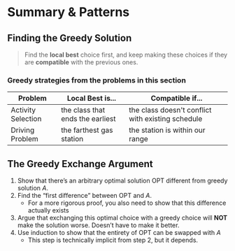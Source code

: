 # Summary & Patterns

## Finding the Greedy Solution

> Find the **local best** choice first, and keep making these choices if they are **compatible** with the previous ones.

### Greedy strategies from the problems in this section

| Problem            | Local Best is...                 | Compatible if...                                  |
| ------------------ | -------------------------------- | ------------------------------------------------- |
| Activity Selection | the class that ends the earliest | the class doesn't conflict with existing schedule |
| Driving Problem    | the farthest gas station         | the station is within our range                   |

## The Greedy Exchange Argument

1. Show that there’s an arbitrary optimal solution $\text{OPT}$ different from greedy solution $A$.
2. Find the “first difference” between $\text{OPT}$ and $A$.
   - For a more rigorous proof, you also need to show that this difference actually exists
3. Argue that exchanging this optimal choice with a greedy choice will **NOT** make the solution worse. Doesn’t have to make it better.
4. Use induction to show that the entirety of $\text{OPT}$ can be swapped with $A$
   - This step is technically implicit from step 2, but it depends.
